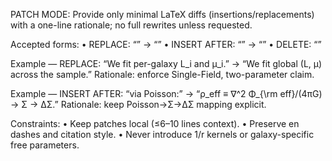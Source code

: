 PATCH MODE: Provide only minimal LaTeX diffs (insertions/replacements) with a one-line rationale; no full rewrites unless requested.

Accepted forms:
• REPLACE: “<exact old text>” → “<new text>”
• INSERT AFTER: “<anchor text>” → “<new text>”
• DELETE: “<exact text>”

Example —
REPLACE: “We fit per-galaxy L_i and μ_i.” → “We fit global (L, μ) across the sample.”
Rationale: enforce Single-Field, two-parameter claim.

Example —
INSERT AFTER: “via Poisson:” → “ρ_eff ≡ ∇^2 Φ_{\rm eff}/(4πG) → Σ → ΔΣ.”
Rationale: keep Poisson→Σ→ΔΣ mapping explicit.

Constraints:
• Keep patches local (≤6–10 lines context).
• Preserve en dashes and citation style.
• Never introduce 1/r kernels or galaxy-specific free parameters.
